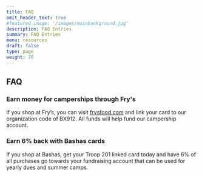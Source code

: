 ```yaml
---
title: FAQ
omit_header_text: true
#featured_image: '/images/mainbackground.jpg'
description: FAQ Entries
summary: FAQ Entries
menu: resources
draft: false
type: page
weight: 70
---
```


## FAQ

### Earn money for camperships through Fry's

If you shop at Fry’s, you can visit [frysfood.com](https://frysfood.com) and
link your card to our organization code of BX912. All funds will help fund our
campership account.

### Earn 6% back with Bashas cards

If you shop at Bashas, get your Troop 201 linked card today and have 6% of all
purchases go towards your fundraising account that can be used for yearly dues
and summer camps.
